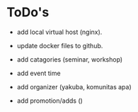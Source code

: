 # ToDo's
* add local virtual host (nginx).
* update docker files to github.

* add catagories (seminar, workshop)
* add event time
* add organizer (yakuba, komunitas apa)
* add promotion/adds ()
